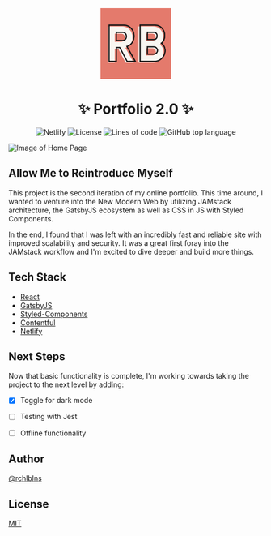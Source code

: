 <p align="center">
  <a href="https://richelleb.dev">
    <img alt="Portfolio Logo" src="src/images/portfolio-logo.png" width="140" />
  </a>
</p>

<h1 align="center">
  ✨ Portfolio 2.0 ✨ 
</h1>

<p align="center">
  <img alt="Netlify" src="https://img.shields.io/netlify/09364909-4c83-45f2-855e-e91ea668dd96">
  <img alt="License" src="https://img.shields.io/github/license/rchlblns/portfolio-v2">
  <img alt="Lines of code" src="https://img.shields.io/tokei/lines/github.com/rchlblns/portfolio-v2">
  <img alt="GitHub top language" src="https://img.shields.io/github/languages/top/rchlblns/portfolio-v2">
</p>

![Image of Home Page](https://richelleb.dev/images/thumbnail.jpg)

## Allow Me to Reintroduce Myself
This project is the second iteration of my online portfolio. This time around, I wanted to venture into the New Modern Web by utilizing JAMstack architecture, the GatsbyJS ecosystem as well as CSS in JS with Styled Components. 

In the end, I found that I was left with an incredibly fast and reliable site with improved scalability and security. It was a great first foray into the JAMstack workflow and I'm excited to dive deeper and build more things.

## Tech Stack

- [React](https://reactjs.org/)
- [GatsbyJS](https://www.gatsbyjs.com/)
- [Styled-Components](https://styled-components.com/)
- [Contentful](https://www.contentful.com/)
- [Netlify](https://www.netlify.com/)

## Next Steps

Now that basic functionality is complete, I'm working towards taking the project to the next level by adding:

- [x] Toggle for dark mode
- [ ] Testing with Jest
- [ ] Offline functionality


## Author
[@rchlblns](https://github.com/rchlblns)

## License
[MIT](https://choosealicense.com/licenses/mit/)
